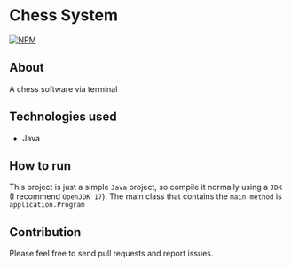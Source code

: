 # Chess System
[![NPM](https://img.shields.io/npm/l/react)](https://github.com/JulioEvencio/terminal/blob/main/LICENSE) 

## About
A chess software via terminal

## Technologies used
- Java

## How to run
This project is just a simple `Java` project, so compile it normally using a `JDK` (I recommend `OpenJDK 17`). The main class that contains the `main method` is `application.Program`

## Contribution
Please feel free to send pull requests and report issues.
